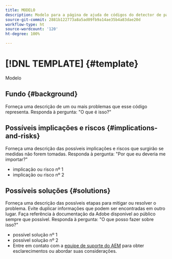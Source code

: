 ```yaml
---
title: MODELO
description: Modelo para a página de ajuda de códigos do detector de padrões.
source-git-commit: 2881b122773a8a5ad09fb9a14ae35b4a83dae20d
workflow-type: ht
source-wordcount: '120'
ht-degree: 100%

---
```



# [!DNL TEMPLATE] {#template}

Modelo

## Fundo {#background}

Forneça uma descrição de um ou mais problemas que esse código representa.
Responda à pergunta: &quot;O que é isso?&quot;

## Possíveis implicações e riscos {#implications-and-risks}

Forneça uma descrição das possíveis implicações e riscos que surgirão se medidas não forem tomadas.
Responda à pergunta: &quot;Por que eu deveria me importar?&quot;

* implicação ou risco nº 1
* implicação ou risco nº 2

## Possíveis soluções {#solutions}

Forneça uma descrição das possíveis etapas para mitigar ou resolver o problema. Evite duplicar informações que podem ser encontradas em outro lugar. Faça referência à documentação da Adobe disponível ao público sempre que possível.
Responda à pergunta: &quot;O que posso fazer sobre isso?&quot;

* possível solução nº 1
* possível solução nº 2
* Entre em contato com a [equipe de suporte do AEM](https://helpx.adobe.com/br/enterprise/using/support-for-experience-cloud.html) para obter esclarecimentos ou abordar suas considerações.
